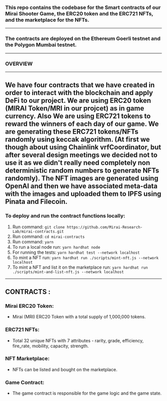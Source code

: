 ### This repo contains the codebase for the Smart contracts of our Mirai Shooter Game, the ERC20 token and the ERC721 NFTs, and the marketplace for the NFTs.

---

### The contracts are deployed on the Ethereum Goerli testnet and the Polygon Mumbai testnet.

---
### OVERVIEW      
---
We have four contracts that we have created in order to interact with the blockchain and apply DeFi to our project. We are using ERC20 token (MIRAI Token/MRI in our projcet) as in game currency. Also We are using ERC721 tokens to reward the winners of each day of our game. We are generating these ERC721 tokens/NFTs randomly using keccak algorithm. (At first we though about using Chainlink vrfCoordinator, but after several design meetings we decided not to use it as we didn't really need completely non deterministic random numbers to generate NFTs randomly). The NFT images are generated using OpenAI and then we have associated meta-data with the images and uploaded them to IPFS using Pinata and Filecoin.
---
### To deploy and run the contract functions locally:

1. Run command: `git clone https://github.com/Mirai-Research-Lab/mirai-contracts.git`
2. Run command: `cd mirai-contracts`
3. Run command: `yarn`
4. To run a local node run: `yarn hardhat node`
5. For running the tests: `yarn hardhat test --network localhost`
6. To mint a NFT run: `yarn hardhat run ./scripts/mint-nft.js --network localhost`
7. To mint a NFT and list it on the marketplace run: `yarn hardhat run ./scripts/mint-and-list-nft.js --network localhost`

---

## CONTRACTS :

### Mirai ERC20 Token:

- Mirai (MRI) ERC20 Token with a total supply of 1,000,000 tokens.

### ERC721 NFTs:

- Total 32 unique NFTs with 7 attributes - rarity, grade, efficiency, fire_rate, mobility, capacity, strength.

### NFT Marketplace:

- NFTs can be listed and bought on the marketplace.

### Game Contract:

- The game contract is responsible for the game logic and the game state.
